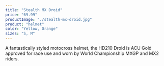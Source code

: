 ```yaml
---
title: "Stealth MX Droid"
price: "69.99"
productImage: "./stealth-mx-droid.jpg"
product: "helmet"
color: "Yellow, Orange"
sizes: "S, M"
---
```

A fantastically styled motocross helmet, the HD210 Droid is ACU Gold approved for race use and worn by World Championship MXGP and MX2 riders.